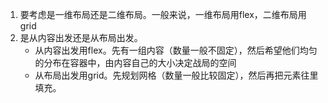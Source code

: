 1. 要考虑是一维布局还是二维布局。一般来说，一维布局用flex，二维布局用grid
2. 是从内容出发还是从布局出发。
   - 从内容出发用flex。先有一组内容（数量一般不固定），然后希望他们均匀的分布在容器中，由内容自己的大小决定战局的空间
   - 从布局出发用grid。先规划网格（数量一般比较固定），然后再把元素往里填充。